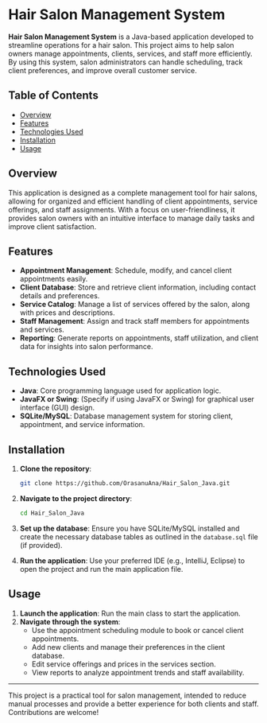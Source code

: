 # Hair Salon Management System

**Hair Salon Management System** is a Java-based application developed to streamline operations for a hair salon. This project aims to help salon owners manage appointments, clients, services, and staff more efficiently. By using this system, salon administrators can handle scheduling, track client preferences, and improve overall customer service.

## Table of Contents

- [Overview](#overview)
- [Features](#features)
- [Technologies Used](#technologies-used)
- [Installation](#installation)
- [Usage](#usage)

## Overview

This application is designed as a complete management tool for hair salons, allowing for organized and efficient handling of client appointments, service offerings, and staff assignments. With a focus on user-friendliness, it provides salon owners with an intuitive interface to manage daily tasks and improve client satisfaction.

## Features

- **Appointment Management**: Schedule, modify, and cancel client appointments easily.
- **Client Database**: Store and retrieve client information, including contact details and preferences.
- **Service Catalog**: Manage a list of services offered by the salon, along with prices and descriptions.
- **Staff Management**: Assign and track staff members for appointments and services.
- **Reporting**: Generate reports on appointments, staff utilization, and client data for insights into salon performance.

## Technologies Used

- **Java**: Core programming language used for application logic.
- **JavaFX or Swing**: (Specify if using JavaFX or Swing) for graphical user interface (GUI) design.
- **SQLite/MySQL**: Database management system for storing client, appointment, and service information.

## Installation

1. **Clone the repository**:
   ```bash
   git clone https://github.com/OrasanuAna/Hair_Salon_Java.git
   ```
2. **Navigate to the project directory**:
   ```bash
   cd Hair_Salon_Java
   ```
3. **Set up the database**: Ensure you have SQLite/MySQL installed and create the necessary database tables as outlined in the `database.sql` file (if provided).

4. **Run the application**: Use your preferred IDE (e.g., IntelliJ, Eclipse) to open the project and run the main application file.

## Usage

1. **Launch the application**: Run the main class to start the application.
2. **Navigate through the system**:
   - Use the appointment scheduling module to book or cancel client appointments.
   - Add new clients and manage their preferences in the client database.
   - Edit service offerings and prices in the services section.
   - View reports to analyze appointment trends and staff availability.

---

This project is a practical tool for salon management, intended to reduce manual processes and provide a better experience for both clients and staff. Contributions are welcome!
